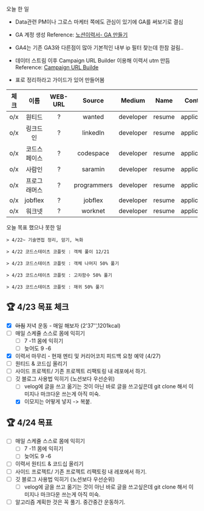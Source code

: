 오늘 한 일

- Data관련 PM이나 그로스 마케터 쪽에도 관심이 있기에 GA를 써보기로 결심
- GA 계정 생성
  Reference: [노션이력서- GA 만들기](https://romantech.net/1072)
- GA4는 기존 GA3와 다른점이 많아 기본적인 내부 ip 필터 찾는데 한참 걸림..
- 데이터 스트림 이후 Campaign URL Builder 이용해 이력서 utm 만듬
  Reference: [Campaign URL Builde](https://ga-dev-tools.web.app/campaign-url-builder/)

- 표로 정리하라고 가이드가 있어 만들어봄

| 체크 |     이름     | WEB-URL |   Source    |  Medium   |  Name  |   Content   |         Bityly         | 비고 | 결과 |
| :--: | :----------: | :-----: | :---------: | :-------: | :----: | :---------: | :--------------------: | :--: | :--: |
| o/x  |    원티드    |    ?    |   wanted    | developer | resume | application | https://bit.ly/3xOOeQs |  ?   |  ?   |
| o/x  |   링크드인   |    ?    |  linkedIn   | developer | resume | application | https://bit.ly/3xOOeQs |  ?   |  ?   |
| o/x  | 코드스페이스 |    ?    |  codespace  | developer | resume | application | https://bit.ly/3xOOeQs |  ?   |  ?   |
| o/x  |    사람인    |    ?    |   saramin   | developer | resume | application | https://bit.ly/3xOOeQs |  ?   |  ?   |
| o/x  | 프로그래머스 |    ?    | programmers | developer | resume | application | https://bit.ly/3xOOeQs |  ?   |  ?   |
| o/x  |   jobflex    |    ?    |   jobflex   | developer | resume | application | https://bit.ly/3xOOeQs |  ?   |  ?   |
| o/x  |    워크넷    |    ?    |   worknet   | developer | resume | application | https://bit.ly/3xOOeQs |  ?   |  ?   |

오늘 목표 했으나 못한 일

```
> 4/22~ 기술면접 정리, 암기, 녹화

> 4/22 코드스테이츠 코플릿 : 객체 풀이 12/21

> 4/23 코드스테이츠 코플릿 : 객체 나머지 50% 풀기

> 4/23 코드스테이츠 코플릿 : 고차함수 50% 풀기

> 4/23 코드스테이츠 코플릿 : 재귀 50% 풀기
```

## 🏆 4/23 목표 체크

- [x] ~~아침~~ 저녁 운동 - 매일 해보자 (2'37'',1201kcal)
- [ ] 매일 스케쥴 스스로 몸에 익히기
  - [ ] 7 -11 몸에 익히기
  - [ ] 늦어도 9 -6
- [x] 이력서 마무리 - 현재 멘티 및 커리어코치 피드백 요청 예약 (4/27)
- [ ] 원티드 & 코드십 올리기
- [ ] 사이드 프로젝트/ 기존 프로젝트 리팩토링 내 레포에서 하기.
- [ ] 깃 블로그 사용법 익히기 (노션보다 우선순위)
  - [ ] velog에 글을 쓰고 옮기는 것이 아닌 바로 글을 쓰고싶은데 git clone 해서 이미지나 마크다운 쓰는게 아직 미숙.
  - [x] 이모지는 어떻게 넣지 -> 복붙.

## 🏆 4/24 목표

- [ ] 매일 스케쥴 스스로 몸에 익히기
  - [ ] 7 -11 몸에 익히기
  - [ ] 늦어도 9 -6
- [ ] 이력서 원티드 & 코드십 올리기
- [ ] 사이드 프로젝트/ 기존 프로젝트 리팩토링 내 레포에서 하기.
- [ ] 깃 블로그 사용법 익히기 (노션보다 우선순위)
  - [ ] velog에 글을 쓰고 옮기는 것이 아닌 바로 글을 쓰고싶은데 git clone 해서 이미지나 마크다운 쓰는게 아직 미숙.
- [ ] 알고리즘 계획한 것은 꼭 풀기. 중간중간 운동하기.
